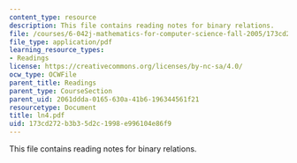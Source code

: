 ```yaml
---
content_type: resource
description: This file contains reading notes for binary relations.
file: /courses/6-042j-mathematics-for-computer-science-fall-2005/173cd272b3b35d2c1998e996104e86f9_ln4.pdf
file_type: application/pdf
learning_resource_types:
- Readings
license: https://creativecommons.org/licenses/by-nc-sa/4.0/
ocw_type: OCWFile
parent_title: Readings
parent_type: CourseSection
parent_uid: 2061ddda-0165-630a-41b6-196344561f21
resourcetype: Document
title: ln4.pdf
uid: 173cd272-b3b3-5d2c-1998-e996104e86f9
---
```

This file contains reading notes for binary relations.